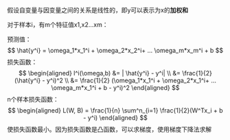 

假设自变量与因变量之间的关系是线性的，即y可以表示为x的**加权和**



对于样本i，有m个特征值x1,x2...xm：

预测值：
$$
\hat{y^i} = \omega_1*x_1^i + \omega_2*x_2^i+ ... \omega_m*x_m^i + b
$$
损失函数：
$$
\begin{aligned} 
l^i(\omega,b) &= | \hat{y^i} - y^i| 
	\\ &= \frac{1}{2} (\hat{y^i} - y^i)^2
  \\ &= \frac{1}{2} (\omega_1*x_1^i + \omega_2*x_1^i+ ... \omega_m*x_1^i + b - y^i)^2
	\end{aligned}
$$
n个样本损失函数：
$$
\begin{aligned}
L(W, B) = \frac{1}{n} \sum^n_{i=1} \frac{1}{2}(W^Tx_i + b - y^i)
\end{aligned}
$$
使损失函数最小。因为损失函数是凸函数，可以求梯度，使用梯度下降法求解

























